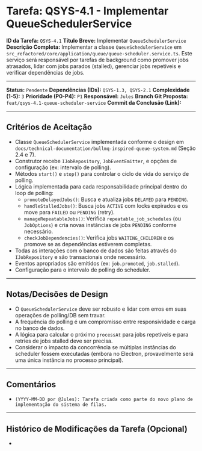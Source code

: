 # Tarefa: QSYS-4.1 - Implementar QueueSchedulerService

**ID da Tarefa:** `QSYS-4.1`
**Título Breve:** Implementar `QueueSchedulerService`
**Descrição Completa:**
Implementar a classe `QueueSchedulerService` em `src_refactored/core/application/queue/queue-scheduler.service.ts`. Este serviço será responsável por tarefas de background como promover jobs atrasados, lidar com jobs parados (stalled), gerenciar jobs repetíveis e verificar dependências de jobs.

---

**Status:** `Pendente`
**Dependências (IDs):** `QSYS-1.3, QSYS-2.1`
**Complexidade (1-5):** `3`
**Prioridade (P0-P4):** `P1`
**Responsável:** `Jules`
**Branch Git Proposta:** `feat/qsys-4.1-queue-scheduler-service`
**Commit da Conclusão (Link):**

---

## Critérios de Aceitação
- Classe `QueueSchedulerService` implementada conforme o design em `docs/technical-documentation/bullmq-inspired-queue-system.md` (Seção 2.4 e 7).
- Construtor recebe `IJobRepository`, `JobEventEmitter`, e opções de configuração (ex: intervalo de polling).
- Métodos `start()` e `stop()` para controlar o ciclo de vida do serviço de polling.
- Lógica implementada para cada responsabilidade principal dentro do loop de polling:
    - `promoteDelayedJobs()`: Busca e atualiza jobs `DELAYED` para `PENDING`.
    - `handleStalledJobs()`: Busca jobs `ACTIVE` com locks expirados e os move para `FAILED` ou `PENDING` (retry).
    - `manageRepeatableJobs()`: Verifica `repeatable_job_schedules` (ou `JobOptions`) e cria novas instâncias de jobs `PENDING` conforme necessário.
    - `checkJobDependencies()`: Verifica jobs `WAITING_CHILDREN` e os promove se as dependências estiverem completas.
- Todas as interações com o banco de dados são feitas através do `IJobRepository` e são transacionais onde necessário.
- Eventos apropriados são emitidos (ex: `job.promoted`, `job.stalled`).
- Configuração para o intervalo de polling do scheduler.

---

## Notas/Decisões de Design
- O `QueueSchedulerService` deve ser robusto e lidar com erros em suas operações de polling/DB sem travar.
- A frequência do polling é um compromisso entre responsividade e carga no banco de dados.
- A lógica para calcular o próximo `processAt` para jobs repetíveis e para retries de jobs stalled deve ser precisa.
- Considerar o impacto da concorrência se múltiplas instâncias do scheduler fossem executadas (embora no Electron, provavelmente será uma única instância no processo principal).

---

## Comentários
- `(YYYY-MM-DD por @Jules): Tarefa criada como parte do novo plano de implementação do sistema de filas.`

---

## Histórico de Modificações da Tarefa (Opcional)
-
